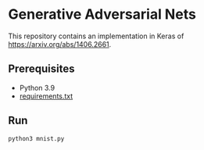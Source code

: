 # Generative Adversarial Nets

This repository contains an implementation in Keras of https://arxiv.org/abs/1406.2661.

## Prerequisites

- Python 3.9
- [requirements.txt](requirements.txt)

## Run

```console
python3 mnist.py
```
